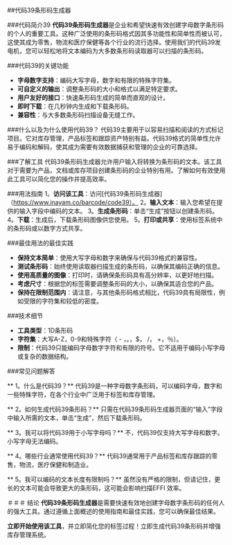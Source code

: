 ##代码39条形码生成器

###代码简介39
**代码39条形码生成器**是企业和希望快速有效创建字母数字条形码的个人的重要工具。这种广泛使用的条形码格式因其多功能性和简单性而被认可，这使其成为零售，物流和医疗保健等各个行业的流行选择。使用我们的代码39发电机，您可以轻松地将文本编码为大多数条形码读取器可以扫描的条形码。

###代码39的关键功能
-  **字母数字支持**：编码大写字母，数字和有限的特殊字符集。
-  **可自定义的输出**：调整条形码的大小和格式以满足特定要求。
-  **用户友好的接口**：快速条形码生成的简单而直观的设计。
-  **即时下载**：在几秒钟内生成和下载条形码。
-  **兼容性**：与大多数条形码扫描设备无缝工作。

###什么以及为什么使用代码39？
代码39主要用于以容易扫描和阅读的方式标记项目。它对库存管理，产品标签和跟踪资产特别有益。代码39格式的简单性允许易于编码和解码，使其成为需要有效数据捕获和管理的企业的可靠选择。

###了解工具
代码39条形码生成器允许用户输入将转换为条形码的文本。该工具对于需要为产品，文档或库存项目创建条形码的企业特别有用。了解如何有效使用此工具可以简化您的操作并提高效率。

###用法指南
1。**访问该工具**：访问[代码39条形码生成器]（https://www.inayam.co/barcode/code39）。
2。**输入文本**：输入您希望在提供的输入字段中编码的文本。
3。**生成条形码**：单击“生成”按钮以创建条形码。
4。**下载**：生成后，下载条形码图像供您使用。
5。**打印或共享**：使用标签系统中的条形码或以数字方式共享。

###最佳用法的最佳实践
-  **保持文本简单**：使用大写字母和数字来确保与代码39格式的兼容性。
-  **测试条形码**：始终使用读取器扫描生成的条形码，以确保其编码正确的信息。
-  **使用高质量的图像**：打印时，请确保条形码具有高分辨率，以更好地扫描。
-  **考虑尺寸**：根据您的标签需要调整条形码的大小，以确保其适合您的产品。
-  **保持在限制范围内**：请注意，与其他条形码格式相比，代码39具有局限性，例如受限的字符集和较低的密度。

###技术细节
-  **工具类型**：1D条形码
-  **字符集**：大写A-Z，0-9和特殊字符（ - ，。，$， /， +，％）。
-  **限制**：代码39只能编码字母数字字符和有限的符号。它不适用于编码小写字母或复杂的数据结构。

###常见问题解答

** 1。什么是代码39？**
代码39是一种字母数字条形码，可以编码字母，数字和一些特殊字符，在各个行业中广泛用于标签和库存管理。

** 2。如何生成代码39条形码？**
只需在代码39条形码生成器页面的“输入”字段中输入所需的文本，单击“生成”，然后下载条形码。

** 3。我可以将代码39用于小写字母吗？**
不，代码39仅支持大写字母和数字。小写字母无法编码。

** 4。哪些行业通常使用代码39？**
代码39通常用于产品标签和库存跟踪的零售，物流，医疗保健和制造业。

** 5。我可以编码的文本长度有限制吗？**
虽然没有严格的限制，但请记住，更长的文本可能会导致更大的条形码，这可能会影响扫描EFFI 效率。

＃＃＃ 结论
**代码39条形码生成器**是需要快速有效地创建字母数字条形码的任何人的强大工具。通过遵循上面概述的使用指南和最佳实践，您可以确保最佳结果。

**立即开始使用该工具**，并立即简化您的标签过程！立即生成代码39条形码并增强库存管理系统。
